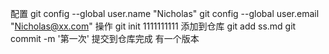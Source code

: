 配置
git config --global user.name "Nicholas"
git config --global user.email "Nicholas@xx.com"
操作
git init
1111111111
添加到仓库
git add ss.md
git commit -m '第一次'
提交到仓库完成 有一个版本